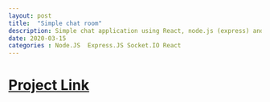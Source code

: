 ```yaml
---
layout: post
title:  "Simple chat room"
description: Simple chat application using React, node.js (express) and socket.io.
date: 2020-03-15
categories : Node.JS  Express.JS Socket.IO React
---
```


# [Project Link](https://github.com/vrajeshr/simple-chat-room)

